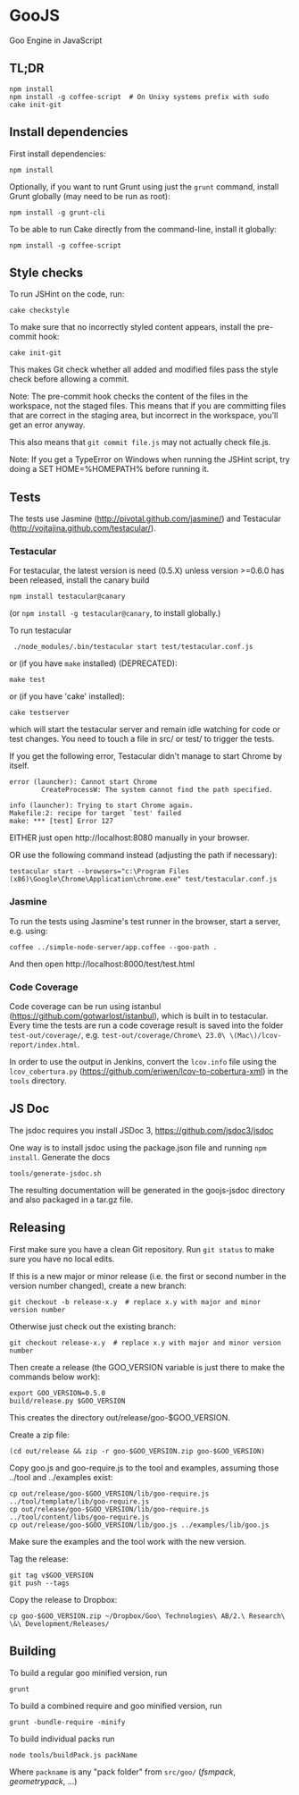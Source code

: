 GooJS
=====

Goo Engine in JavaScript

TL;DR
-----

    npm install
    npm install -g coffee-script  # On Unixy systems prefix with sudo
    cake init-git

Install dependencies
--------------------

First install dependencies:

    npm install

Optionally, if you want to runt Grunt using just the `grunt` command,
install Grunt globally (may need to be run as root):

    npm install -g grunt-cli

To be able to run Cake directly from the command-line, install it globally:

    npm install -g coffee-script

Style checks
------------

To run JSHint on the code, run:

    cake checkstyle

To make sure that no incorrectly styled content appears, install the pre-commit hook:

    cake init-git

This makes Git check whether all added and modified files pass the style check
before allowing a commit.

Note: The pre-commit hook checks the content of the files in the workspace,
not the staged files. This means that if you are committing files that are
correct in the staging area, but incorrect in the workspace,
you'll get an error anyway.

This also means that `git commit file.js` may not actually check file.js.

Note: If you get a TypeError on Windows when running the JSHint script, try doing a SET HOME=%HOMEPATH% before running it.


Tests
-----

The tests use Jasmine (http://pivotal.github.com/jasmine/) and Testacular (http://vojtajina.github.com/testacular/).


### Testacular

For testacular, the latest version is need (0.5.X) unless version >=0.6.0 has been released, install the canary build

    npm install testacular@canary

(or `npm install -g testacular@canary`, to install globally.)

To run testacular

     ./node_modules/.bin/testacular start test/testacular.conf.js

or (if you have `make` installed) (DEPRECATED):

    make test

or (if you have 'cake' installed):

    cake testserver

which will start the testacular server and remain idle watching for code or test changes.
You need to touch a file in src/ or test/ to trigger the tests.

If you get the following error, Testacular didn't manage to start Chrome by itself.

    error (launcher): Cannot start Chrome
            CreateProcessW: The system cannot find the path specified.

    info (launcher): Trying to start Chrome again.
    Makefile:2: recipe for target `test' failed
    make: *** [test] Error 127

EITHER just open http://localhost:8080 manually in your browser.

OR use the following command instead (adjusting the path if necessary):

    testacular start --browsers="c:\Program Files (x86)\Google\Chrome\Application\chrome.exe" test/testacular.conf.js

### Jasmine

To run the tests using Jasmine's test runner in the browser, start a server, e.g. using:

    coffee ../simple-node-server/app.coffee --goo-path .

And then open http://localhost:8000/test/test.html

### Code Coverage

Code coverage can be run using istanbul (https://github.com/gotwarlost/istanbul), which is built in to testacular. Every time the tests are run a code coverage result is saved into the folder `test-out/coverage/`, e.g. `test-out/coverage/Chrome\ 23.0\ \(Mac\)/lcov-report/index.html`.

In order to use the output in Jenkins, convert the `lcov.info` file using the `lcov_cobertura.py` (https://github.com/eriwen/lcov-to-cobertura-xml) in the `tools` directory.

JS Doc
------
The jsdoc requires you install JSDoc 3, https://github.com/jsdoc3/jsdoc

One way is to install jsdoc using the package.json file and running `npm install`. Generate the docs

    tools/generate-jsdoc.sh

The resulting documentation will be generated in the goojs-jsdoc directory and also packaged in a tar.gz file.

## Releasing

First make sure you have a clean Git repository. Run `git status` to make sure you have no local edits.

If this is a new major or minor release (i.e. the first or second number in the version number changed),
create a new branch:

    git checkout -b release-x.y  # replace x.y with major and minor version number

Otherwise just check out the existing branch:

    git checkout release-x.y  # replace x.y with major and minor version number

Then create a release (the GOO_VERSION variable is just there to make the commands below work):

    export GOO_VERSION=0.5.0
    build/release.py $GOO_VERSION

This creates the directory out/release/goo-$GOO_VERSION.

Create a zip file:

    (cd out/release && zip -r goo-$GOO_VERSION.zip goo-$GOO_VERSION)

Copy goo.js and goo-require.js to the tool and examples,
assuming those ../tool and ../examples exist:

    cp out/release/goo-$GOO_VERSION/lib/goo-require.js ../tool/template/lib/goo-require.js
    cp out/release/goo-$GOO_VERSION/lib/goo-require.js ../tool/content/libs/goo-require.js
    cp out/release/goo-$GOO_VERSION/lib/goo.js ../examples/lib/goo.js

Make sure the examples and the tool work with the new version.

Tag the release:

    git tag v$GOO_VERSION
    git push --tags

Copy the release to Dropbox:

    cp goo-$GOO_VERSION.zip ~/Dropbox/Goo\ Technologies\ AB/2.\ Research\ \&\ Development/Releases/

## Building
To build a regular goo minified version, run

	grunt

To build a combined require and goo minified version, run

	grunt -bundle-require -minify

To build individual packs run

    node tools/buildPack.js packName

Where `packname` is any "pack folder" from `src/goo/` (*fsmpack*, *geometrypack*, ...)


